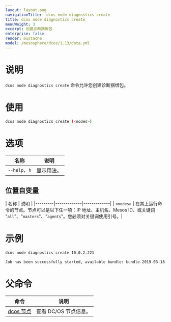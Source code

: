 ```yaml
---
layout: layout.pug
navigationTitle:  dcos node diagnostics create
title: dcos node diagnostics create
menuWeight: 3
excerpt: 创建诊断捆绑包
enterprise: false
render: mustache
model: /mesosphere/dcos/1.13/data.yml
---
```


# 说明
`dcos node diagnostics create` 命令允许您创建诊断捆绑包。

# 使用

```bash
dcos node diagnostics create (<nodes>)
```

# 选项

| 名称 | 说明 |
|---------|-------------|
| `--help, h` | 显示用法。 |

## 位置自变量

| 名称 | 说明 |
|---------|-------------|-------------|
| `<nodes>` | 在其上运行命令的节点。节点可以是以下任一项：IP 地址、主机名、Mesos ID、或关键词 "`all`"、"`masters`"、"`agents`"。您必须对关键词使用引号。|

# 示例

```bash
dcos node diagnostics create 10.0.2.221

Job has been successfully started, available bundle: bundle-2019-03-18-1552932773.zip
```

# 父命令

| 命令 | 说明 |
|---------|-------------|
| [dcos 节点](/mesosphere/dcos/cn/1.13/cli/command-reference/dcos-node/) | 查看 DC/OS 节点信息。|

